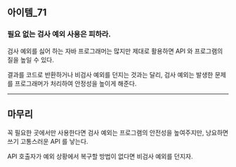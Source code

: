 ## 아이템_71

### 필요 없는 검사 예외 사용은 피하라.

검사 예외를 싫어 하는 자바 프로그래머는 많지만 제대로 활용하면 API 와 프로그램의 질을 높일 수 있다.

결과를 코드로 반환하거나 비검사 예외를 던지는 것과는 달리, 검사 예외는 발생한 문제를 프로그래머가 처리하여 안정성을 높이게 해준다.




---

## 마무리

꼭 필요한 곳에서만 사용한다면 검사 예외는 프로그램의 안전성을 높여주지만, 낭요하면 쓰기 고통스러운 API 를 낳는다.

API 호출자가 예외 상황에서 복구할 방법이 없다면 비검사 예외를 던지자.
